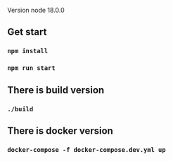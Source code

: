 Version node 18.0.0

## Get start

### `npm install`
### `npm run start`

## There is build version

### `./build`

## There is docker version

### `docker-compose -f docker-compose.dev.yml up`
